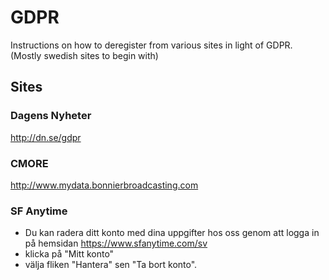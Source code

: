 # GDPR
Instructions on how to deregister from various sites in light of GDPR. (Mostly swedish sites to 
begin with)

## Sites

### Dagens Nyheter
http://dn.se/gdpr

### CMORE
http://www.mydata.bonnierbroadcasting.com

### SF Anytime
* Du kan radera ditt konto med dina uppgifter hos oss genom att logga in på hemsidan 
  https://www.sfanytime.com/sv 
* klicka på "Mitt konto" 
* välja fliken "Hantera" sen "Ta bort konto".